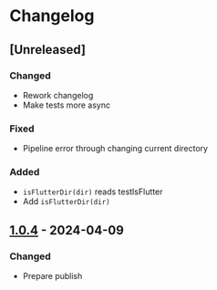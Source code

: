# Changelog

## \[Unreleased\]

### Changed

- Rework changelog
- Make tests more async

### Fixed

- Pipeline error through changing current directory

### Added

- `isFlutterDir(dir)` reads testIsFlutter
- Add `isFlutterDir(dir)`

## [1.0.4] - 2024-04-09

### Changed

- Prepare publish

[1.0.4]: https://github.com/inlavigo/gg_is_flutter/tag/%tag
